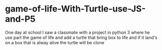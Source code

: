# game-of-life-With-Turtle-use-JS-and-P5
One day at school I saw a classmate with a project in python 3 where he use part the game of life and add a turtle that bring box to life and if it land's on a box that is alway alive the turtle will be clone 

